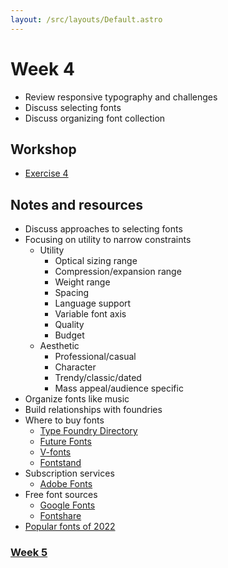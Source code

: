 ```yaml
---
layout: /src/layouts/Default.astro
---
```


<!-- @format -->

# Week 4

- Review responsive typography and challenges
- Discuss selecting fonts
- Discuss organizing font collection

## Workshop

- [Exercise 4](https://codepen.io/scottkellum/pen/oNdEqao)

## Notes and resources

- Discuss approaches to selecting fonts
- Focusing on utility to narrow constraints
  - Utility
    - Optical sizing range
    - Compression/expansion range
    - Weight range
    - Spacing
    - Language support
    - Variable font axis
    - Quality
    - Budget
  - Aesthetic
    - Professional/casual
    - Character
    - Trendy/classic/dated
    - Mass appeal/audience specific
- Organize fonts like music
- Build relationships with foundries
- Where to buy fonts
  - [Type Foundry Directory](https://typefoundry.directory/)
  - [Future Fonts](https://www.futurefonts.xyz/)
  - [V-fonts](https://v-fonts.com/)
  - [Fontstand](https://fontstand.com/)
- Subscription services
  - [Adobe Fonts](https://fonts.adobe.com/)
- Free font sources
  - [Google Fonts](https://fonts.google.com/)
  - [Fontshare](https://www.fontshare.com/)
- [Popular fonts of 2022](https://almanac.httparchive.org/en/2022/fonts#families--foundries)

### [Week 5](week5)
